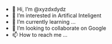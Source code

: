 - 👋 Hi, I’m @xyzdxdydz
- 👀 I’m interested in Artifical Inteligent
- 🌱 I’m currently learning ...
- 💞️ I’m looking to collaborate on Google
- 📫 How to reach me ...

<!---
xyzdxdydz/xyzdxdydz is a ✨ special ✨ repository because its `README.md` (this file) appears on your GitHub profile.
You can click the Preview link to take a look at your changes.
--->
